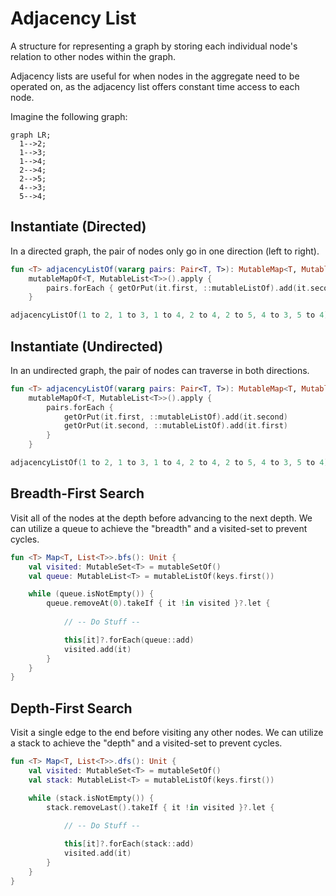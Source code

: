 # Adjacency List

A structure for representing a graph by storing each individual node's relation
to other nodes within the graph.

Adjacency lists are useful for when nodes in the aggregate need to be operated on, as
the adjacency list offers constant time access to each node. 

Imagine the following graph:

```mermaid
graph LR;
  1-->2;
  1-->3;
  1-->4;
  2-->4;
  2-->5;
  4-->3;
  5-->4;
```

## Instantiate (Directed)

In a directed graph, the pair of nodes only go in one direction (left to right).

```kotlin
fun <T> adjacencyListOf(vararg pairs: Pair<T, T>): MutableMap<T, MutableList<T>> = 
    mutableMapOf<T, MutableList<T>>().apply {
        pairs.forEach { getOrPut(it.first, ::mutableListOf).add(it.second) }
    }

adjacencyListOf(1 to 2, 1 to 3, 1 to 4, 2 to 4, 2 to 5, 4 to 3, 5 to 4)
```

## Instantiate (Undirected)

In an undirected graph, the pair of nodes can traverse in both directions.

```kotlin
fun <T> adjacencyListOf(vararg pairs: Pair<T, T>): MutableMap<T, MutableList<T>> = 
    mutableMapOf<T, MutableList<T>>().apply {
        pairs.forEach { 
            getOrPut(it.first, ::mutableListOf).add(it.second)
            getOrPut(it.second, ::mutableListOf).add(it.first)
        }
    }

adjacencyListOf(1 to 2, 1 to 3, 1 to 4, 2 to 4, 2 to 5, 4 to 3, 5 to 4)
```

## Breadth-First Search

Visit all of the nodes at the depth before advancing to the next depth. 
We can utilize a queue to achieve the "breadth" and a visited-set to prevent cycles.

```kotlin
fun <T> Map<T, List<T>>.bfs(): Unit {
    val visited: MutableSet<T> = mutableSetOf()
    val queue: MutableList<T> = mutableListOf(keys.first())

    while (queue.isNotEmpty()) {
        queue.removeAt(0).takeIf { it !in visited }?.let {
            
            // -- Do Stuff --

            this[it]?.forEach(queue::add)
            visited.add(it)
        }
    }
}
```

## Depth-First Search

Visit a single edge to the end before visiting any other nodes.
We can utilize a stack to achieve the "depth" and a visited-set to prevent cycles.

```kotlin
fun <T> Map<T, List<T>>.dfs(): Unit {
    val visited: MutableSet<T> = mutableSetOf()
    val stack: MutableList<T> = mutableListOf(keys.first())

    while (stack.isNotEmpty()) {
        stack.removeLast().takeIf { it !in visited }?.let {
            
            // -- Do Stuff --

            this[it]?.forEach(stack::add)
            visited.add(it)
        }
    }
}
```
